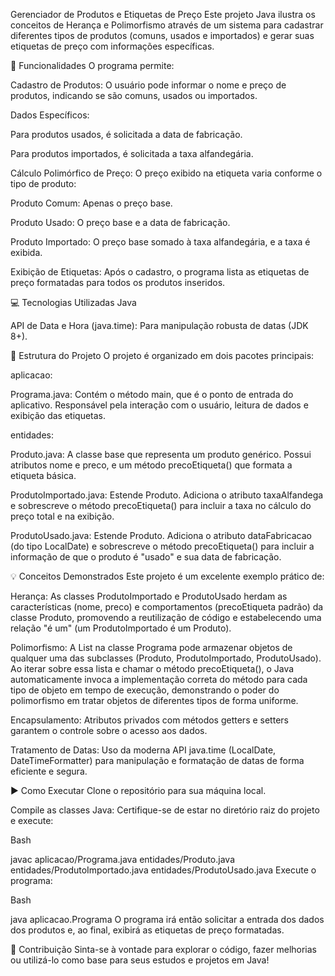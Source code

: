 Gerenciador de Produtos e Etiquetas de Preço
Este projeto Java ilustra os conceitos de Herança e Polimorfismo através de um sistema para cadastrar diferentes tipos de produtos (comuns, usados e importados) e gerar suas etiquetas de preço com informações específicas.

🚀 Funcionalidades
O programa permite:

Cadastro de Produtos: O usuário pode informar o nome e preço de produtos, indicando se são comuns, usados ou importados.

Dados Específicos:

Para produtos usados, é solicitada a data de fabricação.

Para produtos importados, é solicitada a taxa alfandegária.

Cálculo Polimórfico de Preço: O preço exibido na etiqueta varia conforme o tipo de produto:

Produto Comum: Apenas o preço base.

Produto Usado: O preço base e a data de fabricação.

Produto Importado: O preço base somado à taxa alfandegária, e a taxa é exibida.

Exibição de Etiquetas: Após o cadastro, o programa lista as etiquetas de preço formatadas para todos os produtos inseridos.

💻 Tecnologias Utilizadas
Java

API de Data e Hora (java.time): Para manipulação robusta de datas (JDK 8+).

📁 Estrutura do Projeto
O projeto é organizado em dois pacotes principais:

aplicacao:

Programa.java: Contém o método main, que é o ponto de entrada do aplicativo. Responsável pela interação com o usuário, leitura de dados e exibição das etiquetas.

entidades:

Produto.java: A classe base que representa um produto genérico. Possui atributos nome e preco, e um método precoEtiqueta() que formata a etiqueta básica.

ProdutoImportado.java: Estende Produto. Adiciona o atributo taxaAlfandega e sobrescreve o método precoEtiqueta() para incluir a taxa no cálculo do preço total e na exibição.

ProdutoUsado.java: Estende Produto. Adiciona o atributo dataFabricacao (do tipo LocalDate) e sobrescreve o método precoEtiqueta() para incluir a informação de que o produto é "usado" e sua data de fabricação.

💡 Conceitos Demonstrados
Este projeto é um excelente exemplo prático de:

Herança: As classes ProdutoImportado e ProdutoUsado herdam as características (nome, preco) e comportamentos (precoEtiqueta padrão) da classe Produto, promovendo a reutilização de código e estabelecendo uma relação "é um" (um ProdutoImportado é um Produto).

Polimorfismo: A List<Produto> na classe Programa pode armazenar objetos de qualquer uma das subclasses (Produto, ProdutoImportado, ProdutoUsado). Ao iterar sobre essa lista e chamar o método precoEtiqueta(), o Java automaticamente invoca a implementação correta do método para cada tipo de objeto em tempo de execução, demonstrando o poder do polimorfismo em tratar objetos de diferentes tipos de forma uniforme.

Encapsulamento: Atributos privados com métodos getters e setters garantem o controle sobre o acesso aos dados.

Tratamento de Datas: Uso da moderna API java.time (LocalDate, DateTimeFormatter) para manipulação e formatação de datas de forma eficiente e segura.

▶️ Como Executar
Clone o repositório para sua máquina local.

Compile as classes Java:
Certifique-se de estar no diretório raiz do projeto e execute:

Bash

javac aplicacao/Programa.java entidades/Produto.java entidades/ProdutoImportado.java entidades/ProdutoUsado.java
Execute o programa:

Bash

java aplicacao.Programa
O programa irá então solicitar a entrada dos dados dos produtos e, ao final, exibirá as etiquetas de preço formatadas.

🤝 Contribuição
Sinta-se à vontade para explorar o código, fazer melhorias ou utilizá-lo como base para seus estudos e projetos em Java!
